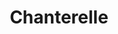 ---
templateKey: blog-post
featuredpost: false
featuredimage: /assets/Chanterelle.png
title: Chanterelle
description: Forage
testfield: 562
---